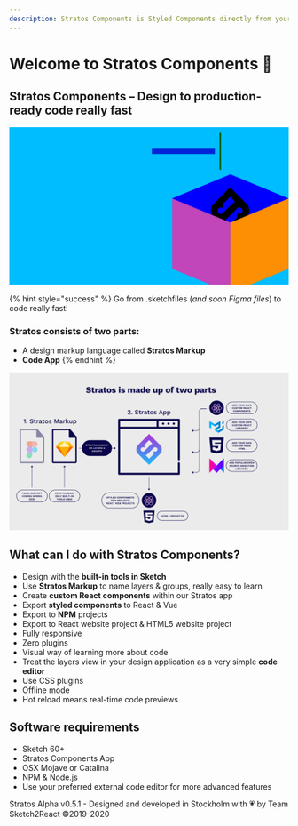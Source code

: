 ```yaml
---
description: Stratos Components is Styled Components directly from your design application
---
```


# Welcome to Stratos Components 🏡

## Stratos Components – Design to production-ready code really fast

![](.gitbook/assets/1.png)

{% hint style="success" %}
Go from .sketchfiles \(_and soon Figma files_\) to code really fast!

### Stratos consists of two parts:

* A design markup language called **Stratos Markup**
* **Code App**
{% endhint %}

![](.gitbook/assets/stratosis-2x.png)

## What can I do with Stratos Components?

* Design with the **built-in tools in Sketch**
* Use **Stratos Markup** to name layers & groups, really easy to learn
* Create **custom React components** within our Stratos app
* Export **styled components** to React & Vue
* Export to **NPM** projects
* Export to React website project & HTML5 website project
* Fully responsive
* Zero plugins
* Visual way of learning more about code
* Treat the layers view in your design application as a very simple **code editor**
* Use CSS plugins
* Offline mode
* Hot reload means real-time code previews

## Software requirements

* Sketch 60+
* Stratos Components App
* OSX Mojave or Catalina
* NPM & Node.js
* Use your preferred external code editor for more advanced features

Stratos Alpha v0.5.1 - Designed and developed in Stockholm with 💗 by Team Sketch2React ©2019-2020

